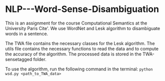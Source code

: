 # NLP---Word-Sense-Disambiguation
This is an assignment for the course Computational Semantics at the University Paris Cite'. We use WordNet and Lesk algorithm to disambiguate words in a sentence.

The TWA file contains the necessary classes for the Lesk algorithm. 
The utils file contains the necessary functions to read the data and to compute the accuracy of the algorithm.
The processed data is stored in the TWA-sensetagged folder.

To use the algorithm, run the following command in the terminal:
```python wsd.py <path_to_TWA_data>```